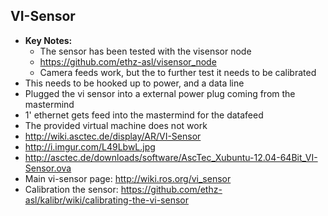## VI-Sensor
* **Key Notes:**
  * The sensor has been tested with the visensor node
  * https://github.com/ethz-asl/visensor_node
  * Camera feeds work, but the to further test it needs to be calibrated
* This needs to be hooked up to power, and a data line
* Plugged the vi sensor into a external power plug coming from the mastermind
* 1' ethernet gets feed into the mastermind for the datafeed
* The provided virtual machine does not work
* http://wiki.asctec.de/display/AR/VI-Sensor
* http://i.imgur.com/L49LbwL.jpg
* http://asctec.de/downloads/software/AscTec_Xubuntu-12.04-64Bit_VI-Sensor.ova
* Main vi-sensor page: http://wiki.ros.org/vi_sensor
* Calibration the sensor: https://github.com/ethz-asl/kalibr/wiki/calibrating-the-vi-sensor

